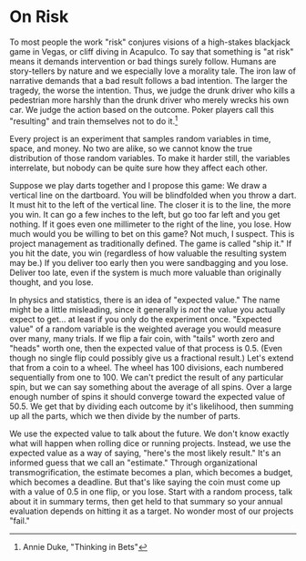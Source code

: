 # On Risk

To most people the work "risk" conjures visions of a high-stakes blackjack game in Vegas, or cliff diving in Acapulco. To say that something is "at risk" means it demands intervention or bad things surely follow. Humans are story-tellers by nature and we especially love a morality tale. The iron law of narrative demands that a bad result follows a bad intention. The larger the tragedy, the worse the intention. Thus, we judge the drunk driver who kills a pedestrian more harshly than the drunk driver who merely wrecks his own car. We judge the action based on the outcome. Poker players call this "resulting" and train themselves not to do it.[^duke]

Every project is an experiment that samples random variables in time, space, and money. No two are alike, so we cannot know the true distribution of those random variables. To make it harder still, the variables interrelate, but nobody can be quite sure how they affect each other.


Suppose we play darts together and I propose this game: We draw a vertical line on the dartboard. You will be blindfolded when you throw a dart. It must hit to the left of the vertical line. The closer it is to the line, the more you win. It can go a few inches to the left, but go too far left and you get nothing. If it goes even one millimeter to the right of the line, you lose. How much would you be willing to bet on this game? Not much, I suspect. This is project management as traditionally defined. The game is called "ship it." If you hit the date, you win (regardless of how valuable the resulting system may be.) If you deliver too early then you were sandbagging and you lose. Deliver too late, even if the system is much more valuable than originally thought, and you lose.

[^duke]: Annie Duke, "Thinking in Bets"

In physics and statistics, there is an idea of "expected value." The name might be a little misleading, since it generally is *not* the value you actually expect to get... at least if you only do the experiment once. "Expected value" of a random variable is the weighted average you would measure over many, many trials. If we flip a fair coin, with "tails" worth zero and "heads" worth one, then the expected value of that process is 0.5. (Even though no single flip could possibly give us a fractional result.) Let's extend that from a coin to a wheel. The wheel has 100 divisions, each numbered sequentially from one to 100. We can't predict the result of any particular spin, but we can say something about the average of all spins. Over a large enough number of spins it should converge toward the expected value of 50.5. We get that by dividing each outcome by it's likelihood, then summing up all the parts, which we then divide by the number of parts.

We use the expected value to talk about the future. We don't know exactly what will happen when rolling dice or running projects. Instead, we use the expected value as a way of saying, "here's the most likely result." It's an informed guess that we call an "estimate." Through organizational transmogrification, the estimate becomes a plan, which becomes a budget, which becomes a deadline. But that's like saying the coin must come up with a value of 0.5 in one flip, or you lose. Start with a random process, talk about it in summary terms, then get held to that summary so your annual evaluation depends on hitting it as a target. No wonder most of our projects "fail."

